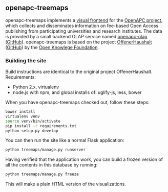 ## openapc-treemaps

openapc-treemaps implements a [visual frontend](https://treemaps.openapc.net) for the [OpenAPC project](https://github.com/OpenAPC/openapc-de), which collects and disseminates information on fee-based Open Access publishing from participating universities and research institutes.
The data is provided by a small backend OLAP service named [openapc-olap](https://olap.openapc.net) ([GitHub](https://github.com/OpenAPC/openapc-olap)).
openapc-treemaps is based on the project [OffenerHaushalt](http://offenerhaushalt.de/) ([GitHub](https://github.com/okfde/offenerhaushalt.de)) by the [Open Knowlege Foundation](http://okfn.de/).

### Building the site

Build instructions are identical to the original project OffenerHaushalt. Requirements:

* Python 2.x, virtualenv
* node.js with npm, and global installs of: uglify-js, less, bower

When you have openapc-treemaps checked out, follow these steps:
```bash
bower install
virtualenv venv
source venv/bin/activate
pip install -r requirements.txt
python setup.py develop
```

You can then run the site like a normal Flask application:
```bash
python treemaps/manage.py runserver
```

Having verified that the application work, you can build a frozen version of all the contents in this database by running:
```bash
python treemaps/manage.py freeze
```

This will make a plain HTML version of the visualizations.
